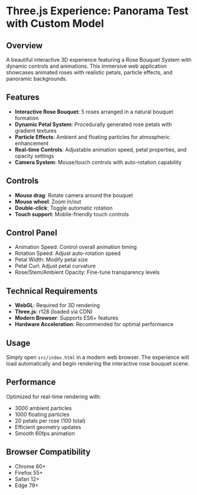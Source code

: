 # Three.js Experience: Panorama Test with Custom Model

## Overview
A beautiful interactive 3D experience featuring a Rose Bouquet System with dynamic controls and animations. This immersive web application showcases animated roses with realistic petals, particle effects, and panoramic backgrounds.

## Features
- **Interactive Rose Bouquet**: 5 roses arranged in a natural bouquet formation
- **Dynamic Petal System**: Procedurally generated rose petals with gradient textures
- **Particle Effects**: Ambient and floating particles for atmospheric enhancement
- **Real-time Controls**: Adjustable animation speed, petal properties, and opacity settings
- **Camera System**: Mouse/touch controls with auto-rotation capability

## Controls
- **Mouse drag**: Rotate camera around the bouquet
- **Mouse wheel**: Zoom in/out
- **Double-click**: Toggle automatic rotation
- **Touch support**: Mobile-friendly touch controls

## Control Panel
- Animation Speed: Control overall animation timing
- Rotation Speed: Adjust auto-rotation speed
- Petal Width: Modify petal size
- Petal Curl: Adjust petal curvature
- Rose/Stem/Ambient Opacity: Fine-tune transparency levels

## Technical Requirements
- **WebGL**: Required for 3D rendering
- **Three.js**: r128 (loaded via CDN)
- **Modern Browser**: Supports ES6+ features
- **Hardware Acceleration**: Recommended for optimal performance

## Usage
Simply open `src/index.html` in a modern web browser. The experience will load automatically and begin rendering the interactive rose bouquet scene.

## Performance
Optimized for real-time rendering with:
- 3000 ambient particles
- 1000 floating particles  
- 20 petals per rose (100 total)
- Efficient geometry updates
- Smooth 60fps animation

## Browser Compatibility
- Chrome 60+
- Firefox 55+
- Safari 12+
- Edge 79+